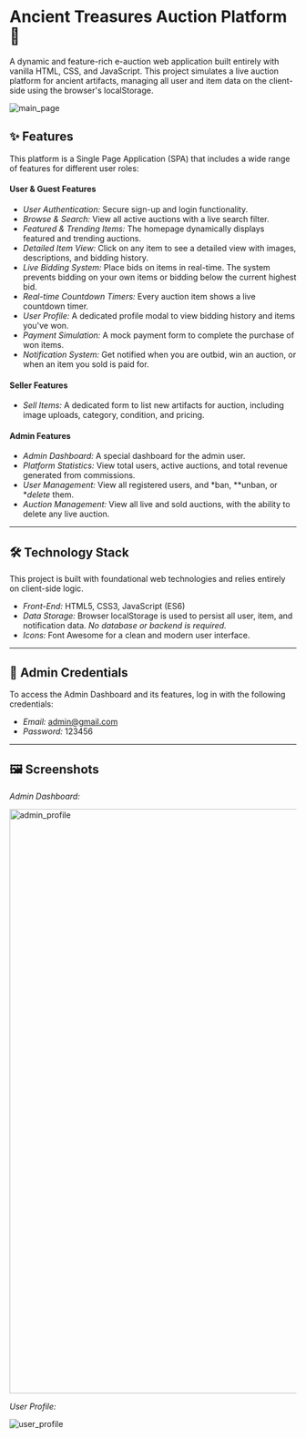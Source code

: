 # Ancient Treasures Auction Platform 🏺

A dynamic and feature-rich e-auction web application built entirely with vanilla HTML, CSS, and JavaScript. This project simulates a live auction platform for ancient artifacts, managing all user and item data on the client-side using the browser's localStorage.


![main_page](https://github.com/user-attachments/assets/ad3ba347-82a7-4115-966f-eec3832af688)


## ✨ Features

This platform is a Single Page Application (SPA) that includes a wide range of features for different user roles:

#### User & Guest Features
* *User Authentication:* Secure sign-up and login functionality.
* *Browse & Search:* View all active auctions with a live search filter.
* *Featured & Trending Items:* The homepage dynamically displays featured and trending auctions.
* *Detailed Item View:* Click on any item to see a detailed view with images, descriptions, and bidding history.
* *Live Bidding System:* Place bids on items in real-time. The system prevents bidding on your own items or bidding below the current highest bid.
* *Real-time Countdown Timers:* Every auction item shows a live countdown timer.
* *User Profile:* A dedicated profile modal to view bidding history and items you've won.
* *Payment Simulation:* A mock payment form to complete the purchase of won items.
* *Notification System:* Get notified when you are outbid, win an auction, or when an item you sold is paid for.

#### Seller Features
* *Sell Items:* A dedicated form to list new artifacts for auction, including image uploads, category, condition, and pricing.

#### Admin Features
* *Admin Dashboard:* A special dashboard for the admin user.
* *Platform Statistics:* View total users, active auctions, and total revenue generated from commissions.
* *User Management:* View all registered users, and *ban, **unban, or **delete* them.
* *Auction Management:* View all live and sold auctions, with the ability to delete any live auction.

---

## 🛠 Technology Stack

This project is built with foundational web technologies and relies entirely on client-side logic.

* *Front-End:* HTML5, CSS3, JavaScript (ES6)
* *Data Storage:* Browser localStorage is used to persist all user, item, and notification data. *No database or backend is required.*
* *Icons:* Font Awesome for a clean and modern user interface.

---

## 🔑 Admin Credentials

To access the Admin Dashboard and its features, log in with the following credentials:

* *Email:* admin@gmail.com
* *Password:* 123456

---

## 🖼 Screenshots

*Admin Dashboard:*

<img width="1918" height="1027" alt="admin_profile" src="https://github.com/user-attachments/assets/66f9c9a3-cc3a-4371-ba7e-f61b5c896477" />

*User Profile:*

![user_profile](https://github.com/user-attachments/assets/0859cc26-03f8-48e6-878e-974ef0f9a981)


